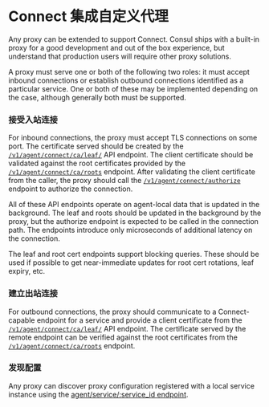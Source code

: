 # Connect 集成自定义代理

Any proxy can be extended to support Connect. Consul ships with a built-in proxy for a good development and out of the box experience, but understand that production users will require other proxy solutions.

A proxy must serve one or both of the following two roles: it must accept inbound connections or establish outbound connections identified as a particular service. One or both of these may be implemented depending on the case, although generally both must be supported.

### 接受入站连接 <a id="accepting-inbound-connections"></a>

For inbound connections, the proxy must accept TLS connections on some port. The certificate served should be created by the [`/v1/agent/connect/ca/leaf/`](https://www.consul.io/api/agent/connect.html) API endpoint. The client certificate should be validated against the root certificates provided by the [`/v1/agent/connect/ca/roots`](https://www.consul.io/api/agent/connect.html) endpoint. After validating the client certificate from the caller, the proxy should call the [`/v1/agent/connect/authorize`](https://www.consul.io/api/agent/connect.html) endpoint to authorize the connection.

All of these API endpoints operate on agent-local data that is updated in the background. The leaf and roots should be updated in the background by the proxy, but the authorize endpoint is expected to be called in the connection path. The endpoints introduce only microseconds of additional latency on the connection.

The leaf and root cert endpoints support blocking queries. These should be used if possible to get near-immediate updates for root cert rotations, leaf expiry, etc.

### 建立出站连接 <a id="establishing-outbound-connections"></a>

For outbound connections, the proxy should communicate to a Connect-capable endpoint for a service and provide a client certificate from the [`/v1/agent/connect/ca/leaf/`](https://www.consul.io/api/agent/connect.html) API endpoint. The certificate served by the remote endpoint can be verified against the root certificates from the [`/v1/agent/connect/ca/roots`](https://www.consul.io/api/agent/connect.html) endpoint.

### 发现配置 <a id="configuration-discovery"></a>

Any proxy can discover proxy configuration registered with a local service instance using the [agent/service/:service\_id endpoint](https://www.consul.io/api/agent/service.html#get-service-configuration).

